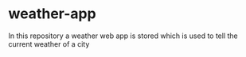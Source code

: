 # weather-app
In this repository a weather web app is stored which is used to tell the current weather of a city
